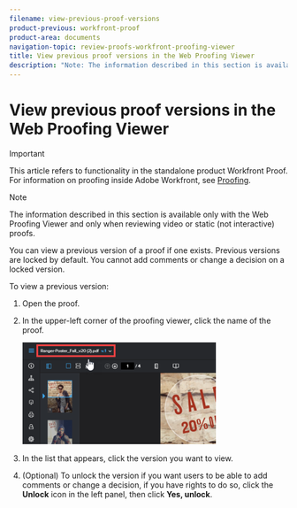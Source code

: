 ```yaml
---
filename: view-previous-proof-versions
product-previous: workfront-proof
product-area: documents
navigation-topic: review-proofs-workfront-proofing-viewer
title: View previous proof versions in the Web Proofing Viewer
description: "Note: The information described in this section is available only with the Web Proofing Viewer and only when reviewing video or static (not interactive) proofs."
---
```


# View previous proof versions in the Web Proofing Viewer

>[!IMPORTANT]
>
>This article refers to functionality in the standalone product Workfront Proof. For information on proofing inside Adobe Workfront, see [Proofing](../../../review-and-approve-work/proofing/proofing.md).

>[!NOTE]
>
>The information&nbsp;described in this section is available only with the Web Proofing Viewer and only when reviewing video or static (not interactive) proofs.

You can view a previous version of a proof if one exists. Previous versions are locked by default. You cannot add comments or change a decision on a locked version.

To view a previous version:

1. Open the proof.
1. In the upper-left corner of the proofing viewer, click the name of the proof.

   ![phq_viewer_version.png](assets/phq-viewer-version-350x184.png)

1. In the list that appears, click the version you want to view.
1. (Optional) To unlock the version if you want users to be able to add comments or change a decision, if you have rights to do so, click the **Unlock** icon in the left panel, then click **Yes, unlock**.

